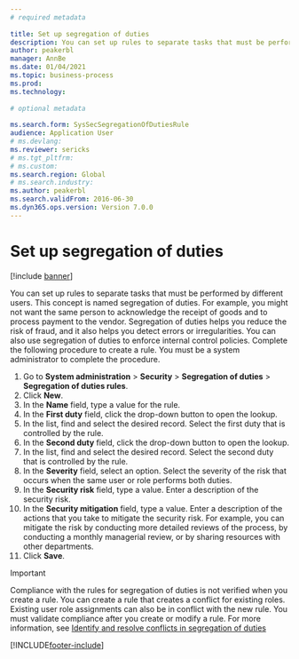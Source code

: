 ```yaml
--- 
# required metadata 
 
title: Set up segregation of duties
description: You can set up rules to separate tasks that must be performed by different users. 
author: peakerbl
manager: AnnBe 
ms.date: 01/04/2021
ms.topic: business-process 
ms.prod:  
ms.technology:  
 
# optional metadata 
 
ms.search.form: SysSecSegregationOfDutiesRule   
audience: Application User 
# ms.devlang:  
ms.reviewer: sericks
# ms.tgt_pltfrm:  
# ms.custom:  
ms.search.region: Global
# ms.search.industry: 
ms.author: peakerbl
ms.search.validFrom: 2016-06-30 
ms.dyn365.ops.version: Version 7.0.0 
---
```

# Set up segregation of duties

[!include [banner](../../includes/banner.md)]

You can set up rules to separate tasks that must be performed by different users. This concept is named segregation of duties. For example, you might not want the same person to acknowledge the receipt of goods and to process payment to the vendor. Segregation of duties helps you reduce the risk of fraud, and it also helps you detect errors or irregularities. You can also use segregation of duties to enforce internal control policies. Complete the following procedure to create a rule. You must be a system administrator to complete the procedure.

1. Go to **System administration** > **Security** > **Segregation of duties** > **Segregation of duties rules**.
2. Click **New**.
3. In the **Name** field, type a value for the rule.
4. In the **First duty** field, click the drop-down button to open the lookup.
5. In the list, find and select the desired record. Select the first duty that is controlled by the rule.
6. In the **Second duty** field, click the drop-down button to open the lookup. 
7. In the list, find and select the desired record. Select the second duty that is controlled by the rule.
10. In the **Severity** field, select an option. Select the severity of the risk that occurs when the same user or role performs both duties.  
11. In the **Security risk** field, type a value. Enter a description of the security risk.  
12. In the **Security mitigation** field, type a value. Enter a description of the actions that you take to mitigate the security risk. For example, you can mitigate the risk by conducting more detailed reviews of the process, by conducting a monthly managerial review, or by sharing resources with other departments.     
13. Click **Save**.

> [!IMPORTANT] 
> Compliance with the rules for segregation of duties is not verified when you create a rule. You can create a rule that creates a conflict for existing roles. Existing user role assignments can also be in conflict with the new rule. You must validate compliance after you create or modify a rule. For more information, see [Identify and resolve conflicts in segregation of duties](identify-resolve-conflicts-segregation-duties.md)


[!INCLUDE[footer-include](../../../../includes/footer-banner.md)]